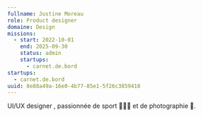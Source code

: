 ```yaml
---
fullname: Justine Moreau
role: Product designer
domaine: Design
missions:
  - start: 2022-10-01
    end: 2025-09-30
    status: admin
    startups:
      - carnet.de.bord
startups:
  - carnet.de.bord
uuid: 8e88a49a-16e0-4b77-85e1-5f26c3859418
---
```

UI/UX  designer , passionnée de sport 🏃🏻‍♀️ et de photographie 📸.